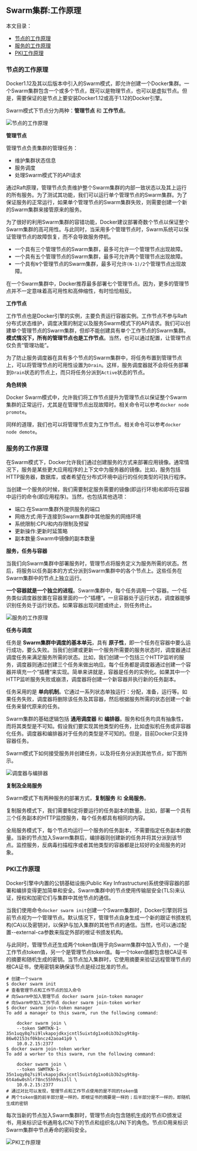 ## Swarm集群:工作原理

本文目录：

+ [节点的工作原理](#节点的工作原理)
+ [服务的工作原理](#服务的工作原理)
+ [PKI工作原理](#PKI工作原理)


### 节点的工作原理

Docker1.12及其以后版本中引入的Swarm模式，即允许创建一个Docker集群。一个Swarm集群包含一个或多个节点，既可以是物理节点，也可以是虚拟节点。但是，需要保证的是节点上要安装Docker1.12或高于1.12的Docker引擎。

Swarm模式下节点分为两种：**管理节点** 和 **工作节点**。

![节点的工作原理](http://on64c9tla.bkt.clouddn.com/Comput/node_work.png)

**管理节点**

管理节点负责集群的管理任务：

+ 维护集群状态信息
+ 服务调度
+ 处理Swarm模式下的API请求

通过Raft原理，管理节点负责维护整个Swarm集群的内部一致状态以及其上运行的所有服务。为了测试其功能，我们可以运行单个管理节点的Swarm集群。为了保证服务的正常运行，如果单个管理节点的Swarm集群失败，则需要创建一个新的Swarm集群来接管原来的服务。

为了很好的利用Swarm集群的容错功能，Docker建议部署奇数个节点以保证整个Swarm集群的高可用性。与此同时，当采用多个管理节点时，Swarm系统可以保证管理节点的故障恢复，而不会导致服务停机。

+ 一个具有三个管理节点的Swarm集群，最多可允许一个管理节点出现故障。
+ 一个具有五个管理节点的Swarm集群，最多可允许两个管理节点出现故障。
+ 一个具有`N`个管理节点的Swarm集群，最多可允许`(N-1)/2`个管理节点出现故障。

在一个Swarm集群中，Docker推荐最多部署七个管理节点。因为，更多的管理节点并不一定意味着高可用性和高伸缩性，有时恰恰相反。

**工作节点**

工作节点也是Docker引擎的实例，主要负责运行容器实例。工作节点不参与Raft分布式状态维护，调度决策的制定以及服务Swarm模式下的API请求。我们可以创建单个管理节点的Swarm集群，但却不能创建具有单个工作节点的Swarm集群。**模式情况下，所有的管理节点也是工作节点**。当然，也可以通过配置，让管理节点仅负责“管理功能”。

为了防止服务调度器在具有多个节点的Swarm集群中，将任务布置到管理节点上，可以将管理节点的可用性设置为`Drain`。这样，服务调度器就不会将任务部署到`Drain`状态的节点上，而只将任务分派到`Active`状态的节点。

**角色转换**

Docker Swarm模式中，允许我们将工作节点提升为管理节点以保证整个Swarm集群的正常运行，尤其是在管理节点出现故障时。相关命令可以参考`docker node promote`。

同样的道理，我们也可以将管理节点变为工作节点。相关命令可以参考`docker node demote`。

### 服务的工作原理

在Swarm模式下，Docker允许我们通过创建服务的方式来部署应用镜像。通常情况下，服务是某些更大应用程序的上下文中为服务器的镜像。比如，服务包括HTTP服务器，数据库，或者希望在分布式环境中运行的任何类型的可执行程序。

当创建一个服务的时候，我们需要制定服务需要的镜像(即运行环境)和即将在容器中运行的命令(即应用程序)。当然，也包括其他选项：

+ 端口:在Swarm集群外提供服务的端口
+ 网络方式:用于连接到Swarm集群中其他服务的网络环境
+ 系统限制:CPU和内存限制及预留
+ 更新操作:更新时延策略
+ 副本数量:Swarm中镜像的副本数量

**服务，任务与容器**

当我们向Swarm集群中部署服务时，管理节点将服务定义为服务所需的状态。然后，将服务以任务副本的方式分派到Swarm集群中的各个节点上。这些任务在Swarm集群中的节点上独立运行。

**一个容器就是一个独立的进程**。Swarm集群中，每个任务调用一个容器。一个任务类似调度器放置在容器里面的一个”插槽“。一旦容器处于运行状态，调度器能够识别任务处于运行状态。如果容器出现问题或终止，则任务终止。

![服务的工作原理](http://on64c9tla.bkt.clouddn.com/Comput/service_work.png)

**任务与调度**

任务是 **Swarm集群中调度的基本单元**，具有 **原子性**，即一个任务在容器中要么运行成功，要么失败。当我们创建或更新一个服务所需要的服务状态时，调度器通过调度任务来满足服务所需的状态。比如，我们创建一个包括三个HTTP监听的服务，调度器则通过创建三个任务来做出响应。每个任务都是调度器通过创建一个容器并填充一个”插槽“来实现。简单来讲就是，容器是任务的实例化。如果其中一个HTTP监听服务失败或崩溃，调度器将创建一个新容器并执行新的任务副本。

任务采用的是 **单向机制**。它通过一系列状态单独运行：分配，准备，运行等。如果任务失败，调度器将删除该任务及其容器，然后根据服务所需的状态创建一个新任务来替代原来的任务。

Swarm集群的基础逻辑包括 **通用调度器** 和 **编排器**。服务和任务均具有抽象性，而将其类型是不可知。假设我们要实现其他类型的任务，比如虚拟机任务或非容器化任务。调度器和编排器对于任务的类型是不可知的。但是，目前Docker只支持容器任务。

Swarm模式下如何接受服务并创建任务，以及将任务分派到其他节点，如下图所示。

![调度器与编排器](http://on64c9tla.bkt.clouddn.com/Comput/scheduler.png)

**复制及全局服务**

Swarm模式下有两种服务的部署方式，**复制服务** 和 **全局服务**。

复制服务模式下，我们需要制定将要运行的任务副本的数量。比如，部署一个具有三个任务副本的HTTP监控服务，每个任务都具有相同的内容。

全局服务模式下，每个节点均运行一个服务的任务副本，不需要指定任务副本的数量。当新的节点加入Swarm集群后，编排器则创建新的任务并将其分派到该节点。监控服务，反病毒扫描程序或者其他类型的容器都是比较好的全局服务的对象。

### PKI工作原理

Docker引擎中内置的公钥基础设施(Public Key Infrastructure)系统使得容器的部署和编排变得更加简单和安全。Swarm集群中的节点使用传输层安全(TLS)来认证，授权和加密它们与集群中其他节点的通信。

当我们使用命令`docker swarm init`创建一个Swarm集群时，Docker引擎则将当前节点视为一个管理节点。默认情况下，管理节点自身生成一个新的跟证书颁发机构(CA)以及密钥对，以保护与加入集群的其他节点的通信。当然，也可以通过配置--external-ca参数来指定外部的根证书颁发机构。

与此同时，管理节点还生成两个token值(用于向Swarm集群中加入节点)，一个是工作节点token值，另一个是管理节点token值。每一个token值都包含根CA证书的摘要和随机生成的密钥。当节点加入集群时，它使用摘要来验证远程管理节点的根CA证书，使用密钥来确保该节点是经过批准的节点。

```
# 创建一个swarm
$ docker swarm init
# 查看管理节点和工作节点的加入命令
# 向Swarm中加入管理节点 docker swarm join-token manager
# 向Swarm中加入工作节点 docker swarm join-token worker
$ docker swarm join-token manager
To add a manager to this swarm, run the following command:

    docker swarm join \
    --token SWMTKN-1-35n1uqy8q7si9lvkapojdkxjcntl5uixtdg1xo0ib3b2sg9t8g-86w02153sf0kbncz42aoa41p9 \
    10.0.2.15:2377
$ docker swarm join-token worker
To add a worker to this swarm, run the following command:

    docker swarm join \
    --token SWMTKN-1-35n1uqy8q7si9lvkapojdkxjcntl5uixtdg1xo0ib3b2sg9t8g-6t4a6w0shlr78nc55hh9si3ll \
    10.0.2.15:2377
# 通过对比可以发现，管理节点和工作节点使用的是不同的token值
# 两个token值的前半部分是一样的，即根证书的摘要是一样的；后半部分是不一样的，即随机生成的密钥
```

每次当新的节点加入Swarm集群时，管理节点向包含随机生成的节点ID颁发证书，用来标识证书通用名(CN)下的节点和组织名(UN)下的角色。节点ID用来标识Swarm集群中节点寿命的密码安全。

![PKI工作原理](http://on64c9tla.bkt.clouddn.com/Comput/PKI.png)
